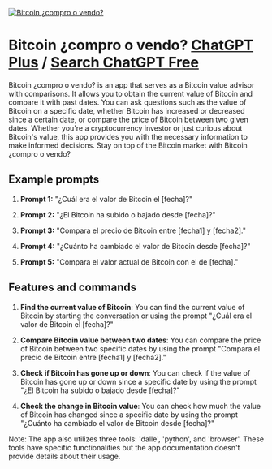 
[![Bitcoin ¿compro o vendo?](https://files.oaiusercontent.com/file-U5HnA4OvAf7SNb7mW4luSWgX?se=2123-10-18T03%3A05%3A05Z&sp=r&sv=2021-08-06&sr=b&rscc=max-age%3D31536000%2C%20immutable&rscd=attachment%3B%20filename%3D3b719e2c-4deb-43cf-bb2a-4a7348dce4da.png&sig=GRlK/jWxKe3bqm8ZPjU7TQlTL9foxM/Wr3DMbpqnjX8%3D)](https://chat.openai.com/g/g-UaZfDuGaX-bitcoin-compro-o-vendo)

# Bitcoin ¿compro o vendo? [ChatGPT Plus](https://chat.openai.com/g/g-UaZfDuGaX-bitcoin-compro-o-vendo) / [Search ChatGPT Free](https://gptcall.net/index.html#/?search=Bitcoin%20%C2%BFcompro%20o%20vendo%3F)

Bitcoin ¿compro o vendo? is an app that serves as a Bitcoin value advisor with comparisons. It allows you to obtain the current value of Bitcoin and compare it with past dates. You can ask questions such as the value of Bitcoin on a specific date, whether Bitcoin has increased or decreased since a certain date, or compare the price of Bitcoin between two given dates. Whether you're a cryptocurrency investor or just curious about Bitcoin's value, this app provides you with the necessary information to make informed decisions. Stay on top of the Bitcoin market with Bitcoin ¿compro o vendo?

## Example prompts

1. **Prompt 1:** "¿Cuál era el valor de Bitcoin el [fecha]?"

2. **Prompt 2:** "¿El Bitcoin ha subido o bajado desde [fecha]?"

3. **Prompt 3:** "Compara el precio de Bitcoin entre [fecha1] y [fecha2]."

4. **Prompt 4:** "¿Cuánto ha cambiado el valor de Bitcoin desde [fecha]?"

5. **Prompt 5:** "Compara el valor actual de Bitcoin con el de [fecha]."

## Features and commands

1. **Find the current value of Bitcoin**: You can find the current value of Bitcoin by starting the conversation or using the prompt "¿Cuál era el valor de Bitcoin el [fecha]?"

2. **Compare Bitcoin value between two dates**: You can compare the price of Bitcoin between two specific dates by using the prompt "Compara el precio de Bitcoin entre [fecha1] y [fecha2]."

3. **Check if Bitcoin has gone up or down**: You can check if the value of Bitcoin has gone up or down since a specific date by using the prompt "¿El Bitcoin ha subido o bajado desde [fecha]?"

4. **Check the change in Bitcoin value**: You can check how much the value of Bitcoin has changed since a specific date by using the prompt "¿Cuánto ha cambiado el valor de Bitcoin desde [fecha]?"

Note: The app also utilizes three tools: 'dalle', 'python', and 'browser'. These tools have specific functionalities but the app documentation doesn't provide details about their usage.


